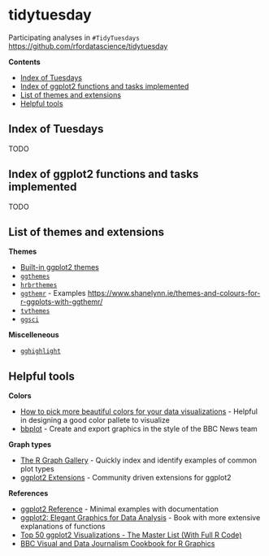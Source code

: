 # tidytuesday

Participating analyses in `#TidyTuesdays`
https://github.com/rfordatascience/tidytuesday

**Contents**

- [Index of Tuesdays](#index-of-tuesdays)
- [Index of ggplot2 functions and tasks implemented](#index-of-ggplot2-functions-and-tasks-implemented)
- [List of themes and extensions](#list-of-themes-and-extensions)
- [Helpful tools](#helpful-tools)

## Index of Tuesdays

TODO

## Index of ggplot2 functions and tasks implemented

TODO

## List of themes and extensions

**Themes**

- [Built-in ggplot2
  themes](https://ggplot2.tidyverse.org/reference/ggtheme.html)
- [`ggthemes`](https://github.com/jrnold/ggthemes)
- [`hrbrthemes`](https://github.com/hrbrmstr/hrbrthemes)
- [`ggthemr`](https://github.com/cttobin/ggthemr) - Examples
  https://www.shanelynn.ie/themes-and-colours-for-r-ggplots-with-ggthemr/
- [`tvthemes`](https://github.com/Ryo-N7/tvthemes)
- [`ggsci`](https://github.com/nanxstats/ggsci)

**Miscelleneous**

- [`gghighlight`](https://github.com/yutannihilation/gghighlight)

## Helpful tools

**Colors**

- [How to pick more beautiful colors for your data
  visualizations](https://blog.datawrapper.de/beautifulcolors/) - Helpful in
  designing a good color pallete to visualize
- [bbplot](https://github.com/bbc/bbplot) - Create and export graphics in the
  style of the BBC News team

**Graph types**

- [The R Graph Gallery](https://www.r-graph-gallery.com/) - Quickly index and
  identify examples of common plot types
- [ggplot2 Extensions](https://exts.ggplot2.tidyverse.org/) - Community driven
  extensions for ggplot2

**References**

- [ggplot2 Reference](https://ggplot2.tidyverse.org/reference/index.html) -
  Minimal examples with documentation
- [ggplot2: Elegant Graphics for Data Analysis](https://ggplot2-book.org/) -
  Book with more extensive explanations of functions
- [Top 50 ggplot2 Visualizations - The Master List (With Full R
  Code)](http://r-statistics.co/Top50-Ggplot2-Visualizations-MasterList-R-Code.html)
- [BBC Visual and Data Journalism Cookbook for R
  Graphics](https://bbc.github.io/rcookbook/)
